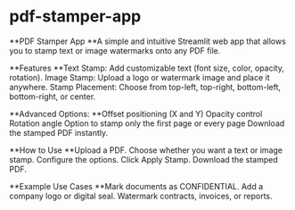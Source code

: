 # pdf-stamper-app
**PDF Stamper App
**A simple and intuitive Streamlit web app that allows you to stamp text or image watermarks onto any PDF file.

**Features
**Text Stamp: Add customizable text (font size, color, opacity, rotation).
Image Stamp: Upload a logo or watermark image and place it anywhere.
Stamp Placement: Choose from top-left, top-right, bottom-left, bottom-right, or center.

**Advanced Options:
**Offset positioning (X and Y)
Opacity control
Rotation angle
Option to stamp only the first page or every page
Download the stamped PDF instantly.

**How to Use
**Upload a PDF.
Choose whether you want a text or image stamp.
Configure the options.
Click Apply Stamp.
Download the stamped PDF.

**Example Use Cases
**Mark documents as CONFIDENTIAL.
Add a company logo or digital seal.
Watermark contracts, invoices, or reports.
